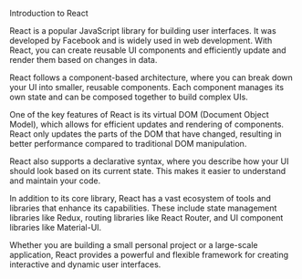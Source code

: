 Introduction to React

React is a popular JavaScript library for building user interfaces. It was developed by Facebook and is widely used in web development. With React, you can create reusable UI components and efficiently update and render them based on changes in data.

React follows a component-based architecture, where you can break down your UI into smaller, reusable components. Each component manages its own state and can be composed together to build complex UIs.

One of the key features of React is its virtual DOM (Document Object Model), which allows for efficient updates and rendering of components. React only updates the parts of the DOM that have changed, resulting in better performance compared to traditional DOM manipulation.

React also supports a declarative syntax, where you describe how your UI should look based on its current state. This makes it easier to understand and maintain your code.

In addition to its core library, React has a vast ecosystem of tools and libraries that enhance its capabilities. These include state management libraries like Redux, routing libraries like React Router, and UI component libraries like Material-UI.

Whether you are building a small personal project or a large-scale application, React provides a powerful and flexible framework for creating interactive and dynamic user interfaces.
